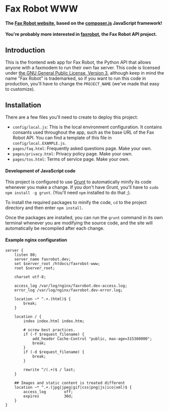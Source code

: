 Fax Robot WWW
=============
#### The [Fax Robot website][1], based on the [composer.js][5] JavaScript framework!

**You're probably more interested in [faxrobot][2], the Fax Robot API project.**

Introduction
------------
This is the frontend web app for Fax Robot, the Python API that allows anyone
with a faxmodem to run their own fax server. This code is licensed under
[the GNU General Public License, Version 3][3], although keep in mind the name
"Fax Robot" is trademarked, so if you want to run this code in production,
you'll have to change the `PROJECT_NAME` (we've made that easy to customize).


Installation
------------
There are a few files you'll need to create to deploy this project:

* `config/local.js`: This is the local environment configuration. It contains
  consants used throughout the app, such as the base URL of the Fax Robot API.
  You can find a template of this file in `config/local.EXAMPLE.js`.
* `pages/faq.html`: Frequently asked questions page. Make your own.
* `pages/privacy.html`: Privacy policy page. Make your own.
* `pages/tos.html`: Terms of service page. Make your own.

#### Development of JavaScript code

This project is configured to use [Grunt][4] to automatically minify its code
whenever you make a change. If you don't have Grunt, you'll have to
`sudo npm install -g grunt`. (You'll need `npm` installed to do that ;).

To install the required packages to minify the code, `cd` to the project
directory and then enter `npm install`.

Once the packages are installed, you can run the `grunt` command in its own
terminal whenever you are modifying the source code, and the site will
automatically be recompiled after each change.

#### Example nginx configuration

```
server {
    listen 80;
    server_name faxrobot.dev;
    set $server_root /htdocs/faxrobot-www;
    root $server_root;

    charset utf-8;

    access_log /var/log/nginx/faxrobot.dev-access.log;
    error_log /var/log/nginx/faxrobot.dev-error.log;

    location ~* ^.+.(html)$ {
        break;
    }

    location / {
        index index.html index.htm;

        # screw best practices.
        if (-f $request_filename) {
            add_header Cache-Control "public, max-age=315360000";
            break;
        }
        if (-d $request_filename) {
            break;
        }

        rewrite ^/(.+)$ / last;
    }

    ## Images and static content is treated different
    location ~* ^.+.(jpg|jpeg|gif|css|png|js|ico|xml)$ {
        access_log        off;
        expires           30d;
    }
}
```

[1]: https://faxrobot.io
[2]: https://github.com/lyonbros/faxrobot
[3]: https://www.gnu.org/copyleft/gpl.html
[4]: http://gruntjs.com/
[5]: https://lyonbros.github.io/composer.js/